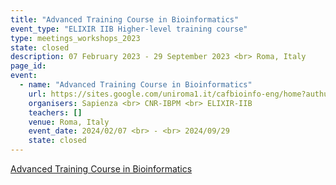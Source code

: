 ```yaml
---
title: "Advanced Training Course in Bioinformatics"
event_type: "ELIXIR IIB Higher-level training course"
type: meetings_workshops_2023
state: closed
description: 07 February 2023 - 29 September 2023 <br> Roma, Italy
page_id: 
event:
  - name: "Advanced Training Course in Bioinformatics"
    url: https://sites.google.com/uniroma1.it/cafbioinfo-eng/home?authuser=0
    organisers: Sapienza <br> CNR-IBPM <br> ELIXIR-IIB
    teachers: []
    venue: Roma, Italy
    event_date: 2024/02/07 <br> - <br> 2024/09/29
    state: closed
---
```


[Advanced Training Course in Bioinformatics](https://sites.google.com/uniroma1.it/altaformazione-bioinformatica/home)


<br>

